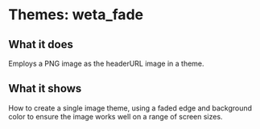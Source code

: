 # Themes: weta_fade

## What it does

Employs a PNG image as the headerURL image in a theme.

## What it shows

How to create a single image theme, using a faded edge and background color to ensure
the image works well on a range of screen sizes.
